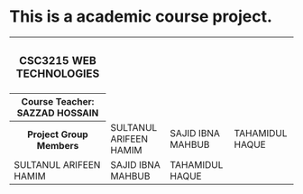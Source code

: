 # This is a academic course project.

<table>
  <tr>
    <th><h3>CSC3215	WEB TECHNOLOGIES</h3></h>
  </tr>
  
  <tr>
  <th>Course Teacher: SAZZAD HOSSAIN</th>
  </tr>
  
  <tr>
   <th>Project Group Members</th>
   <td>SULTANUL ARIFEEN HAMIM</td>
   <td>SAJID IBNA MAHBUB</td>
   <td>TAHAMIDUL HAQUE</td>
  </tr>
  
  <tr>
   <td>SULTANUL ARIFEEN HAMIM</td>
   <td>SAJID IBNA MAHBUB</td>
   <td>TAHAMIDUL HAQUE</td>
  </tr>
</table>
